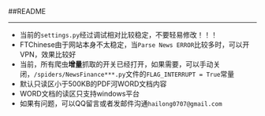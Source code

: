 ##README

-------------------------------

- 当前的`settings.py`经过调试相对比较稳定，不要轻易修改！！！
- FTChinese由于网站本身不太稳定，当`Parse News ERROR`比较多时，可以开VPN，效果比较好
- 当前，所有爬虫**增量**抓取的开关已经打开，如果需要，可以手动关闭，`/spiders/NewsFinance***.py`文件的`FLAG_INTERRUPT = True`常量
- 默认只读区小于500KB的PDF河WORD文档内容
- WORD文档的读区只支持windows平台
- 如果有问题，可以QQ留言或者发邮件沟通`hailong0707@gmail.com`